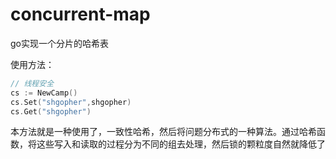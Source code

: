 # concurrent-map
go实现一个分片的哈希表

使用方法：

````go
// 线程安全
cs := NewCamp()
cs.Set("shgopher",shgopher)
cs.Get("shgopher")
````

本方法就是一种使用了，一致性哈希，然后将问题分布式的一种算法。通过哈希函数，将这些写入和读取的过程分为不同的组去处理，然后锁的颗粒度自然就降低了
